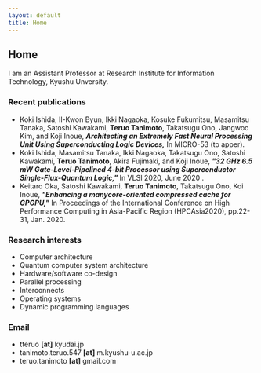```yaml
---
layout: default
title: Home
---
```


## Home

I am an Assistant Professor at Research Institute for Information Technology, Kyushu Unversity.

### Recent publications
  - Koki Ishida, Il-Kwon Byun, Ikki Nagaoka, Kosuke Fukumitsu, Masamitsu Tanaka, Satoshi Kawakami, __Teruo Tanimoto__, Takatsugu Ono, Jangwoo Kim, and Koji Inoue,
   ***Architecting an Extremely Fast Neural Processing Unit Using Superconducting Logic Devices,***
   In MICRO-53 (to apper).
  - Koki Ishida, Masamitsu Tanaka, Ikki Nagaoka, Takatsugu Ono, Satoshi Kawakami, __Teruo Tanimoto__, Akira Fujimaki, and Koji Inoue,
    ***"32 GHz 6.5 mW Gate-Level-Pipelined 4-bit Processor using Superconductor Single-Flux-Quantum Logic,"***
    In VLSI 2020, June 2020 .
  - Keitaro Oka, Satoshi Kawakami, __Teruo Tanimoto__, Takatsugu Ono, Koi Inoue,
    ***"Enhancing a manycore-oriented compressed cache for GPGPU,"***
    In Proceedings of the International Conference on High Performance Computing in Asia-Pacific Region (HPCAsia2020), pp.22-31, Jan. 2020.

### Research interests
  - Computer architecture
  - Quantum computer system architecture
  - Hardware/software co-design
  - Parallel processing
  - Interconnects
  - Operating systems
  - Dynamic programming languages

### Email
  - tteruo __[at]__ kyudai.jp
  - tanimoto.teruo.547 __[at]__ m.kyushu-u.ac.jp
  - teruo.tanimoto __[at]__ gmail.com
